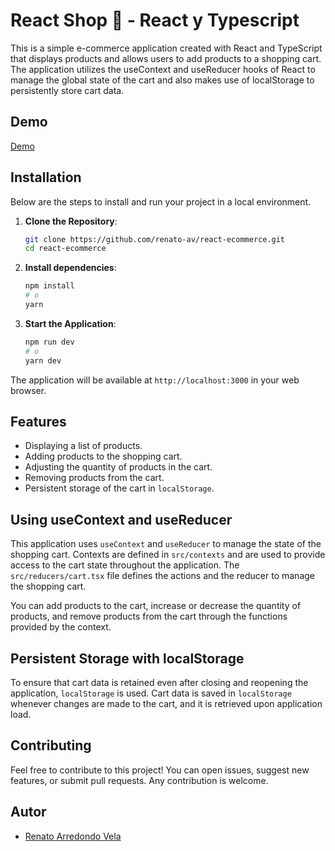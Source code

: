 # React Shop 🛒 - React y Typescript

This is a simple e-commerce application created with React and TypeScript that displays products and allows users to add products to a shopping cart. The application utilizes the useContext and useReducer hooks of React to manage the global state of the cart and also makes use of localStorage to persistently store cart data.

## Demo

[Demo](https://renatoav-react-ts-shopping-cart.netlify.app/)

## Installation

Below are the steps to install and run your project in a local environment.

1. **Clone the Repository**:

    ```bash
    git clone https://github.com/renato-av/react-ecommerce.git
    cd react-ecommerce
    ```

2. **Install dependencies**:

    ```bash
    npm install
    # o
    yarn
    ```

3. **Start the Application**:

    ```bash
    npm run dev
    # o
    yarn dev
    ```

The application will be available at `http://localhost:3000` in your web browser.

## Features

- Displaying a list of products.
- Adding products to the shopping cart.
- Adjusting the quantity of products in the cart.
- Removing products from the cart.
- Persistent storage of the cart in `localStorage`.

## Using useContext and useReducer

This application uses `useContext` and `useReducer` to manage the state of the shopping cart. Contexts are defined in `src/contexts` and are used to provide access to the cart state throughout the application. The  `src/reducers/cart.tsx` file defines the actions and the reducer to manage the shopping cart.

You can add products to the cart, increase or decrease the quantity of products, and remove products from the cart through the functions provided by the context.


## Persistent Storage with localStorage

To ensure that cart data is retained even after closing and reopening the application, `localStorage` is used. Cart data is saved in `localStorage` whenever changes are made to the cart, and it is retrieved upon application load.

## Contributing

Feel free to contribute to this project! You can open issues, suggest new features, or submit pull requests. Any contribution is welcome.

## Autor

- [Renato Arredondo Vela](https://github.com/renato-av)

